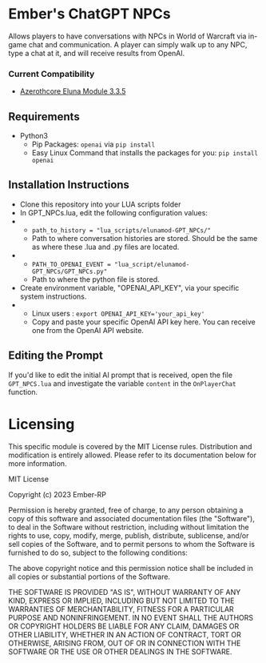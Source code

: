 # Ember's ChatGPT NPCs
Allows players to have conversations with NPCs in World of Warcraft via in-game chat and communication. A player can simply walk up to any NPC, type a chat at it, and will receive results from OpenAI.

### Current Compatibility
- [Azerothcore Eluna Module 3.3.5](https://github.com/azerothcore/mod-eluna)

## Requirements
- Python3
   - Pip Packages: `openai` via `pip install`
   - Easy Linux Command that installs the packages for you: `pip install openai`

## Installation Instructions
- Clone this repository into your LUA scripts folder
- In GPT_NPCs.lua, edit the following configuration values:
- - `path_to_history = "lua_scripts/elunamod-GPT_NPCs/"`
  - Path to where conversation histories are stored. Should be the same as where these .lua and .py files are located.
- - `PATH_TO_OPENAI_EVENT = "lua_script/elunamod-GPT_NPCs/GPT_NPCs.py"`
  - Path to where the python file is stored.
- Create environment variable, "OPENAI_API_KEY", via your specific system instructions.
- - Linux users : `export OPENAI_API_KEY='your_api_key'`
  - Copy and paste your specific OpenAI API key here. You can receive one from the OpenAI API website.

## Editing the Prompt
If you'd like to edit the initial AI prompt that is received, open the file `GPT_NPCS.lua` and investigate the variable `content` in the `OnPlayerChat` function.

# Licensing
This specific module is covered by the MIT License rules. Distribution and modification is entirely allowed. Please refer to its documentation below for more information.

MIT License

Copyright (c) 2023 Ember-RP

Permission is hereby granted, free of charge, to any person obtaining a copy
of this software and associated documentation files (the "Software"), to deal
in the Software without restriction, including without limitation the rights
to use, copy, modify, merge, publish, distribute, sublicense, and/or sell
copies of the Software, and to permit persons to whom the Software is
furnished to do so, subject to the following conditions:

The above copyright notice and this permission notice shall be included in all
copies or substantial portions of the Software.

THE SOFTWARE IS PROVIDED "AS IS", WITHOUT WARRANTY OF ANY KIND, EXPRESS OR
IMPLIED, INCLUDING BUT NOT LIMITED TO THE WARRANTIES OF MERCHANTABILITY,
FITNESS FOR A PARTICULAR PURPOSE AND NONINFRINGEMENT. IN NO EVENT SHALL THE
AUTHORS OR COPYRIGHT HOLDERS BE LIABLE FOR ANY CLAIM, DAMAGES OR OTHER
LIABILITY, WHETHER IN AN ACTION OF CONTRACT, TORT OR OTHERWISE, ARISING FROM,
OUT OF OR IN CONNECTION WITH THE SOFTWARE OR THE USE OR OTHER DEALINGS IN THE
SOFTWARE.
